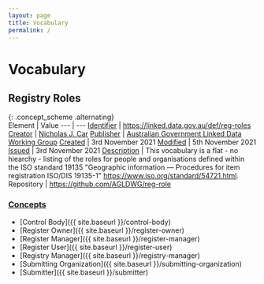 ```yaml
---
layout: page
title: Vocabulary
permalink: /
---
```

# Vocabulary

## Registry Roles 

{: .concept_scheme .alternating}  
Element | Value
--- | ---
[Identifier](https://www.dublincore.org/specifications/dublin-core/dcmi-terms/#http://purl.org/dc/terms/identifier) | <https://linked.data.gov.au/def/reg-roles>
[Creator](https://www.dublincore.org/specifications/dublin-core/dcmi-terms/#http://purl.org/dc/terms/creator) | [Nicholas J. Car](http://orcid.org/0000-0002-8742-7730)
[Publisher](https://www.dublincore.org/specifications/dublin-core/dcmi-terms/#http://purl.org/dc/terms/publisher) | [Australian Government Linked Data Working Group](https://linked.data.gov.au/org/agldwg)
[Created](https://www.dublincore.org/specifications/dublin-core/dcmi-terms/#http://purl.org/dc/terms/created) | 3rd November 2021
[Modified](https://www.dublincore.org/specifications/dublin-core/dcmi-terms/#http://purl.org/dc/terms/modified) | 5th November 2021
[Issued](https://www.dublincore.org/specifications/dublin-core/dcmi-terms/#http://purl.org/dc/terms/issued) | 3rd November 2021
[Description](https://www.dublincore.org/specifications/dublin-core/dcmi-terms/#http://purl.org/dc/terms/description) | This vocabulary is a flat - no hiearchy - listing of the roles for people and organisations defined within the ISO standard 19135 "Geographic information — Procedures for item registration ISO/DIS 19135-1" <https://www.iso.org/standard/54721.html>.
Repository | <https://github.com/AGLDWG/reg-role>

### [Concepts](https://www.w3.org/TR/skos-reference/#concepts)

* [Control Body]({{ site.baseurl }}/control-body)
* [Register Owner]({{ site.baseurl }}/register-owner)
* [Register Manager]({{ site.baseurl }}/register-manager)
* [Register User]({{ site.baseurl }}/register-user)
* [Registry Manager]({{ site.baseurl }}/registry-manager)
* [Submitting Organization]({{ site.baseurl }}/submitting-organization)
* [Submitter]({{ site.baseurl }}/submitter)